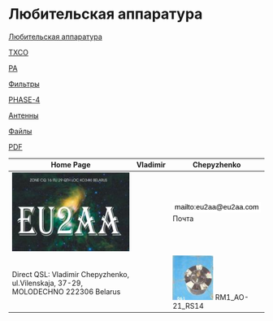 # Любительская аппаратура

[Любительская аппаратура](AmRig.md)

[TXCO](TXCO.md)

[PA](PA.md)

[Фильтры](FIL.md)

[PHASE-4](P4.md)

[Антенны](Ant.md)

[Файлы](FILES.md)

[PDF](PDFS.md)

| Home Page | Vladimir | Chepyzhenko |
| ------------- | ------------- | ------------- |
|![QSL](photo/22.jpg) | |![mailto](photo/mailto3.png) Почта  |
| Direct QSL: Vladimir Chepyzhenko, ul.Vilenskaja, 37-29, MOLODECHNO 222306 Belarus | |[![RM1_AO-21_RS14](photo/28.jpg)](http://eu2aa.qrz.ru) RM1_AO-21_RS14 |

  

